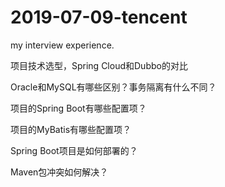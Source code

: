 # 2019-07-09-tencent
my interview experience.

项目技术选型，Spring Cloud和Dubbo的对比

Oracle和MySQL有哪些区别？事务隔离有什么不同？

项目的Spring Boot有哪些配置项？

项目的MyBatis有哪些配置项？

Spring Boot项目是如何部署的？

Maven包冲突如何解决？

